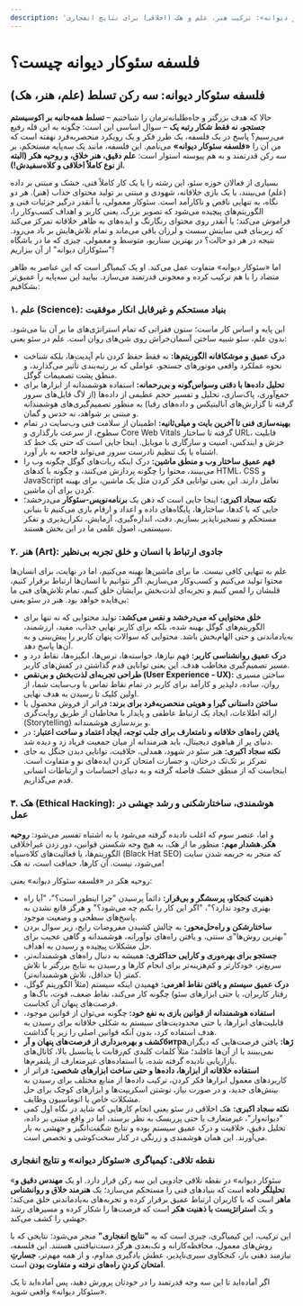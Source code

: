 ```yaml
---
description: 'فصل ۲: فلسفه «سئوکار دیوانه»: ترکیب هنر، علم و هک (اخلاقی) برای نتایج انفجاری'
---
```


# فلسفه سئوکار دیوانه چیست؟

## فلسفه سئوکار دیوانه: سه رکن تسلط (علم، هنر، هک)

حالا که هدف بزرگتر و جاه‌طلبانه‌ترمان را شناختیم – **تسلط همه‌جانبه بر اکوسیستم جستجو، نه فقط شکار رتبه یک** – سوال اساسی این است: چگونه به این قله رفیع می‌رسیم؟ پاسخ در یک فلسفه، یک طرز فکر و یک رویکرد منحصربه‌فرد نهفته است که من آن را **«فلسفه سئوکار دیوانه»** می‌نامم. این فلسفه، مانند یک سه‌پایه مستحکم، بر سه رکن قدرتمند و به هم پیوسته استوار است: **علم دقیق، هنر خلاق، و روحیه هکر (البته از نوع کاملاً اخلاقی و کلاه‌سفیدش!).**

بسیاری از فعالان حوزه سئو، این رشته را یا یک کار کاملاً فنی، خشک و مبتنی بر داده (علم) می‌بینند، یا یک بازی خلاقانه، شهودی و مبتنی بر تولید محتوای جذاب (هنر). هر دو نگاه، به تنهایی ناقص و ناکارآمد است. سئوکار معمولی، یا آنقدر درگیر جزئیات فنی و الگوریتم‌های پیچیده می‌شود که تصویر بزرگ، یعنی کاربر و اهداف کسب‌وکار را، فراموش می‌کند؛ یا آنقدر روی محتوای رنگارنگ و ایده‌های به ظاهر خلاقانه تمرکز می‌کند که زیربنای فنی سایتش سست و لرزان باقی می‌ماند و تمام تلاش‌هایش بر باد می‌رود. نتیجه در هر دو حالت؟ در بهترین سناریو، متوسط و معمولی. چیزی که ما در باشگاه "سئوکاران دیوانه" از آن بیزاریم!

اما «سئوکار دیوانه» متفاوت عمل می‌کند. او یک کیمیاگر است که این عناصر به ظاهر متضاد را با هم ترکیب کرده و معجونی قدرتمند می‌سازد. بیایید این سه‌پایه را عمیق‌تر بشکافیم:

### ۱. علم (Science): بنیاد مستحکم و غیرقابل انکار موفقیت

این پایه و اساس کار ماست؛ ستون فقراتی که تمام استراتژی‌های ما بر آن بنا می‌شود. بدون علم، سئو شبیه ساختن آسمان‌خراش روی شن‌های روان است. علم در سئو یعنی:

* **درک عمیق و موشکافانه الگوریتم‌ها:** نه فقط حفظ کردن نام آپدیت‌ها، بلکه شناخت نحوه عملکرد واقعی موتورهای جستجو، عواملی که بر رتبه‌بندی تأثیر می‌گذارند، و منطق پشت تصمیمات گوگل.
* **تحلیل داده‌ها با دقتی وسواس‌گونه و بی‌رحمانه:** استفاده هوشمندانه از ابزارها برای جمع‌آوری، پاک‌سازی، تحلیل و تفسیر حجم عظیمی از داده‌ها (از لاگ فایل‌های سرور گرفته تا گزارش‌های آنالیتیکس و داده‌های رقبا) به منظور تصمیم‌گیری‌های هوشمندانه و مبتنی بر شواهد، نه حدس و گمان.
* **بهینه‌سازی فنی تا آخرین بایت و میلی‌ثانیه:** اطمینان از سلامت فنی وب‌سایت در تمام سطوح، از سرعت بارگذاری و Core Web Vitals گرفته تا ساختار URL، قابلیت خزش و ایندکس، امنیت و سازگاری با موبایل. اینجا جایی است که حتی یک خط کد اشتباه یا یک تنظیم نادرست سرور می‌تواند فاجعه به بار آورد.
* **فهم عمیق ساختار وب و منطق ماشین:** درک اینکه ربات‌های گوگل چگونه وب را می‌بینند، محتوا را چگونه پردازش می‌کنند، و چگونه با کدهای HTML، CSS و JavaScript تعامل دارند. این یعنی توانایی فکر کردن مثل یک ماشین، برای بهینه کردن برای آن ماشین.
* **نکته سجاد اکبری:** اینجا جایی است که ذهن یک **برنامه‌نویس-سئوکار** می‌درخشد؛ جایی که با کدها، ساختارها، پایگاه‌های داده و اعداد و ارقام بازی می‌کنیم تا بنیانی مستحکم و تسخیرناپذیر بسازیم. دقت، اندازه‌گیری، آزمایش، تکرارپذیری و تفکر سیستمی، اصول علمی ما در این بخش هستند.

### ۲. هنر (Art): جادوی ارتباط با انسان و خلق تجربه بی‌نظیر

علم به تنهایی کافی نیست. ما برای ماشین‌ها بهینه می‌کنیم، اما در نهایت، برای انسان‌ها محتوا تولید می‌کنیم و کسب‌وکار می‌سازیم. اگر نتوانیم با انسان‌ها ارتباط برقرار کنیم، قلبشان را لمس کنیم و تجربه‌ای لذت‌بخش برایشان خلق کنیم، تمام تلاش‌های فنی ما بی‌فایده خواهد بود. هنر در سئو یعنی:

* **خلق محتوایی که می‌درخشد و نفس می‌کشد:** تولید محتوایی که نه تنها برای الگوریتم‌های گوگل بهینه شده، بلکه برای کاربر نهایی جذاب، مفید، ارزشمند، به‌یادماندنی و حتی الهام‌بخش باشد. محتوایی که سوالات پنهان کاربر را پیش‌بینی و به آن‌ها پاسخ دهد.
* **درک عمیق روانشناسی کاربر:** فهم نیازها، خواسته‌ها، ترس‌ها، انگیزه‌ها، نقاط درد و مسیر تصمیم‌گیری مخاطب هدف. این یعنی توانایی قدم گذاشتن در کفش‌های کاربر.
* **طراحی تجربه‌ای لذت‌بخش و بی‌نقص (User Experience - UX):** ساختن مسیری روان، ساده، دلپذیر و کارآمد برای کاربر در تمام نقاط تماس با وب‌سایت شما، از اولین کلیک تا رسیدن به هدف نهایی.
* **ساختن داستانی گیرا و هویتی منحصربه‌فرد برای برند:** فراتر از فروش محصول یا ارائه اطلاعات، ایجاد یک ارتباط عاطفی و پایدار با مخاطبان از طریق روایت‌گری (Storytelling) و برندسازی هوشمندانه.
* **یافتن راه‌های خلاقانه و نامتعارف برای جلب توجه، ایجاد اعتماد و ساخت اعتبار:** در دنیای پر از هیاهوی دیجیتال، باید هنرمندانه از میان جمعیت فریاد زد و دیده شد.
* **نکته سجاد اکبری:** هنر سئو در شهود، همدلی، خلاقیت، توانایی دیدن جنگل به جای تمرکز بر تک‌تک درختان، و جسارت امتحان کردن ایده‌های نو و متفاوت است. اینجاست که از منطق خشک فاصله گرفته و به دنیای احساسات و ارتباطات انسانی قدم می‌گذاریم.

### ۳. هک (Ethical Hacking): هوشمندی، ساختارشکنی و رشد جهشی در عمل

و اما، عنصر سوم که اغلب نادیده گرفته می‌شود یا به اشتباه تفسیر می‌شود: **روحیه هکر.هشدار مهم:** منظور ما از هک، به هیچ وجه شکستن قوانین، دور زدن غیراخلاقی الگوریتم‌ها، یا فعالیت‌های کلاه‌سیاه (Black Hat SEO) که منجر به جریمه شدن سایت می‌شود، نیست. آن کارها، حماقت است، نه هک!

روحیه هکر در «فلسفه سئوکار دیوانه» یعنی:

* **ذهنیت کنجکاو، پرسشگر و بی‌قرار:** دائماً پرسیدن "چرا اینطور است؟"، "آیا راه بهتری وجود ندارد؟"، "اگر این کار را بکنم چه می‌شود؟" و هرگز قانع نشدن به پاسخ‌های سطحی و وضعیت موجود.
* **ساختارشکن و راه‌حل‌محور:** به چالش کشیدن مفروضات رایج، زیر سوال بردن "بهترین روش‌ها"ی سنتی، و یافتن راه‌های نوآورانه، هوشمندانه و گاهی عجیب برای حل مشکلات پیچیده و رسیدن به اهداف.
* **جستجو برای بهره‌وری و کارایی حداکثری:** همیشه به دنبال راه‌های هوشمندانه‌تر، سریع‌تر، خودکارتر و کم‌هزینه‌تر برای انجام کارها و رسیدن به نتایج بزرگتر با تلاش کمتر (یا حداقل، تلاش هوشمندانه‌تر).
* **درک عمیق سیستم و یافتن نقاط اهرمی:** فهمیدن اینکه سیستم (مثلاً الگوریتم گوگل، رفتار کاربران، یا حتی ابزارهای سئو) چگونه کار می‌کند، نقاط ضعف، قوت، باگ‌ها و فرصت‌های پنهان آن کجاست.
* **استفاده هوشمندانه از قوانین بازی به نفع خود:** چگونه می‌توان از قوانین موجود، قابلیت‌های ابزارها، یا حتی محدودیت‌های سیستم به شکلی خلاقانه برای رسیدن به هدف استفاده کرد، بدون آنکه قوانین اصلی را زیر پا گذاشت.
* **کشف و بهره‌برداری از فرصت‌های پنهان و آرбитраژها:** یافتن فرصت‌هایی که دیگران نمی‌بینند یا از آن‌ها غافلند؛ مثلاً کلمات کلیدی کم‌رقابت با پتانسیل بالا، کانال‌های بازاریابی نادیده گرفته شده، یا استفاده‌های غیرمتعارف از پلتفرم‌ها.
* **استفاده خلاقانه از ابزارها، داده‌ها و حتی ساخت ابزارهای شخصی:** فراتر از کاربردهای معمول ابزارها فکر کردن، ترکیب داده‌ها از منابع مختلف برای رسیدن به بینش‌های جدید، و در صورت نیاز، نوشتن اسکریپت‌ها و ابزارهای کوچک برای حل مشکلات خاص یا اتوماسیون وظایف.
* **نکته سجاد اکبری:** هک اخلاقی در سئو یعنی انجام کارهایی که شاید در نگاه اول کمی "دیوانه‌وار"، غیرمتعارف یا حتی پرریسک به نظر برسند، اما در واقع مبتنی بر داده، تحلیل دقیق، خلاقیت و درک عمیق سیستم بوده و نتایج شگفت‌انگیز و جهشی به بار می‌آورند. این همان هوشمندی و زرنگی در کنار سخت‌کوشی و تخصص است.

### نقطه تلاقی: کیمیاگری «سئوکار دیوانه» و نتایج انفجاری

«سئوکار دیوانه» در نقطه تلاقی جادویی این سه رکن قرار دارد. او یک **مهندس دقیق و تحلیلگر داده** است که بنیادهای فنی را مستحکم می‌سازد؛ یک **هنرمند خلاق و روانشناس ماهر** است که با کاربران ارتباط عمیق برقرار کرده و تجربه‌های به‌یادماندنی خلق می‌کند؛ و یک **استراتژیست با ذهنیت هکر** است که فرصت‌ها را شکار کرده و مسیرهای رشد جهشی را کشف می‌کند.

این ترکیب، این کیمیاگری، چیزی است که به **"نتایج انفجاری"** منجر می‌شود؛ نتایجی که با روش‌های معمول، محافظه‌کارانه و تک‌بعدی هرگز دست‌نیافتنی هستند. این فلسفه، نیازمند ذهنی باز، کنجکاوی سیری‌ناپذیر، عطش یادگیری مداوم، و از همه مهم‌تر، **جسارتِ امتحان کردنِ راه‌های نرفته و متفاوت بودن** است.

اگر آماده‌اید تا این سه وجه قدرتمند را در خودتان پرورش دهید، پس آماده‌اید تا یک «سئوکار دیوانه» واقعی شوید.
